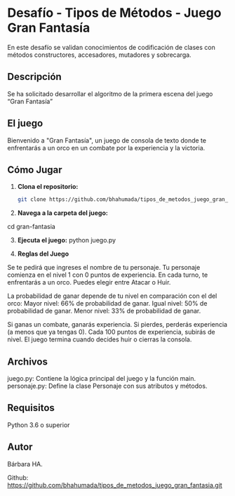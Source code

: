 # Desafío - Tipos de Métodos - Juego Gran Fantasía

 En este desafío se validan conocimientos de codificación de clases con métodos
 constructores, accesadores, mutadores y sobrecarga.


## Descripción

 Se ha solicitado desarrollar el algoritmo de la primera escena del juego “Gran Fantasía”
 

## El juego 

Bienvenido a "Gran Fantasía", un juego de consola de texto donde te enfrentarás a un orco en un combate por la experiencia y la victoria.


## Cómo Jugar

1. **Clona el repositorio:** 
   
   ```bash
   git clone https://github.com/bhahumada/tipos_de_metodos_juego_gran_fantasia.git 
   ```

2. **Navega a la carpeta del juego:**

  cd gran-fantasia

3. **Ejecuta el juego:**
   python juego.py

4. **Reglas del Juego**

Se te pedirá que ingreses el nombre de tu personaje.
Tu personaje comienza en el nivel 1 con 0 puntos de experiencia.
En cada turno, te enfrentarás a un orco.
Puedes elegir entre Atacar o Huir.

La probabilidad de ganar depende de tu nivel en comparación con el del orco:
Mayor nivel: 66% de probabilidad de ganar.
Igual nivel: 50% de probabilidad de ganar.
Menor nivel: 33% de probabilidad de ganar.

Si ganas un combate, ganarás experiencia. Si pierdes, perderás experiencia (a menos que ya tengas 0).
Cada 100 puntos de experiencia, subirás de nivel.
El juego termina cuando decides huir o cierras la consola.


## Archivos

juego.py: Contiene la lógica principal del juego y la función main.
personaje.py: Define la clase Personaje con sus atributos y métodos.


## Requisitos

Python 3.6 o superior


## Autor

Bárbara HA.

Github: https://github.com/bhahumada/tipos_de_metodos_juego_gran_fantasia.git 